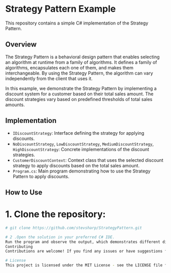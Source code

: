 # Strategy Pattern Example

This repository contains a simple C# implementation of the Strategy Pattern.

## Overview

The Strategy Pattern is a behavioral design pattern that enables selecting an algorithm at runtime from a family of algorithms. It defines a family of algorithms, encapsulates each one of them, and makes them interchangeable. By using the Strategy Pattern, the algorithm can vary independently from the client that uses it.

In this example, we demonstrate the Strategy Pattern by implementing a discount system for a customer based on their total sales amount. The discount strategies vary based on predefined thresholds of total sales amounts.

## Implementation

- `IDiscountStrategy`: Interface defining the strategy for applying discounts.
- `NoDiscountStrategy`, `LowDiscountStrategy`, `MediumDiscountStrategy`, `HighDiscountStrategy`: Concrete implementations of the discount strategies.
- `CustomerDiscountContext`: Context class that uses the selected discount strategy to apply discounts based on the total sales amount.
- `Program.cs`: Main program demonstrating how to use the Strategy Pattern to apply discounts.

## How to Use

# 1. Clone the repository:

```bash
# git clone https://github.com/stevsharp/StrategyPattern.git

# 2 .Open the solution in your preferred C# IDE.
Run the program and observe the output, which demonstrates different discount strategies applied based on the total sales amount.
Contributing
Contributions are welcome! If you find any issues or have suggestions for improvements, feel free to open an issue or create a pull request.

# License
This project is licensed under the MIT License - see the LICENSE file for details.
